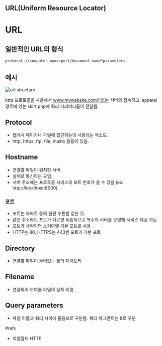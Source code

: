 URL(Uniform Resource Locator)
---

# URL
## 일반적인 URL의 형식
```
protocol://computer_name:port/document_name?parameters
```

## 예시
![url structure](https://www.rankwatch.com/learning/sites/default/files/2.jpg)

http 프로토콜을 사용해서 www.mywebsite.com이라는 서버의 접속하고, apparel 경로에 있는 skirt.php에 쿼리 파라메터들이 전달됨.

## Protocol
- 웹에서 페이지나 파일에 접근하는데 사용되는 메소드.
- http, https, ftp, file, mailto 등등이 있음.

## Hostname
- 연결할 파일이 위치한 서버.
- 실제로 통신하는 곳임.
- 서버 주소에는 프로토콜 서비스의 포트 번호가 올 수 있음 (ex: http://localhost:8000).

### 포트
- 포트는 아파트 등의 현관 우편함 같은 것.
- 같은 주소라도 포트가 다르면 독립적으로 복수의 서버를 운영해 서비스 제공 가능
- 포트가 생략되면 스키마별 기본 포트를 사용
- HTTP는 80, HTTPS는 443번 포트가 기본 포트

## Directory
- 연결할 파일이 들어있는 폴더 디렉토리

## Filename
- 연결되어 보여줄 파일의 실제 이름

## Query parameters
- 파일 이름과 쿼리 사이에 물음표로 구분함. 쿼리 세그먼트는 &로 구분

#refs
- 리얼월드 HTTP